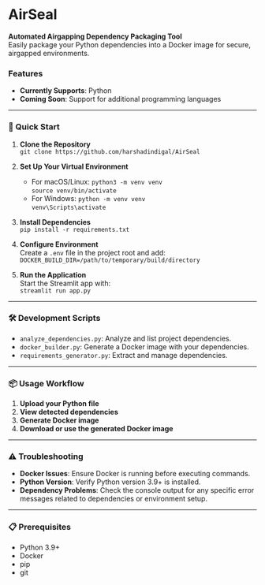 # AirSeal

**Automated Airgapping Dependency Packaging Tool**  
Easily package your Python dependencies into a Docker image for secure, airgapped environments.

### Features
- **Currently Supports**: Python  
- **Coming Soon**: Support for additional programming languages

---

### 🚀 Quick Start

1. **Clone the Repository**  
   `git clone https://github.com/harshadindigal/AirSeal`

2. **Set Up Your Virtual Environment**  
   - For macOS/Linux:
     `python3 -m venv venv`  
     `source venv/bin/activate`
   - For Windows:
     `python -m venv venv`  
     `venv\Scripts\activate`

3. **Install Dependencies**  
   `pip install -r requirements.txt`

4. **Configure Environment**  
   Create a `.env` file in the project root and add:  
   `DOCKER_BUILD_DIR=/path/to/temporary/build/directory`

5. **Run the Application**  
   Start the Streamlit app with:  
   `streamlit run app.py`

---

### 🛠 Development Scripts

- `analyze_dependencies.py`: Analyze and list project dependencies.
- `docker_builder.py`: Generate a Docker image with your dependencies.
- `requirements_generator.py`: Extract and manage dependencies.

---

### 📦 Usage Workflow

1. **Upload your Python file**
2. **View detected dependencies**
3. **Generate Docker image**
4. **Download or use the generated Docker image**

---

### ⚠️ Troubleshooting

- **Docker Issues**: Ensure Docker is running before executing commands.
- **Python Version**: Verify Python version 3.9+ is installed.
- **Dependency Problems**: Check the console output for any specific error messages related to dependencies or environment setup.

---

### 📋 Prerequisites

- Python 3.9+
- Docker
- pip
- git
